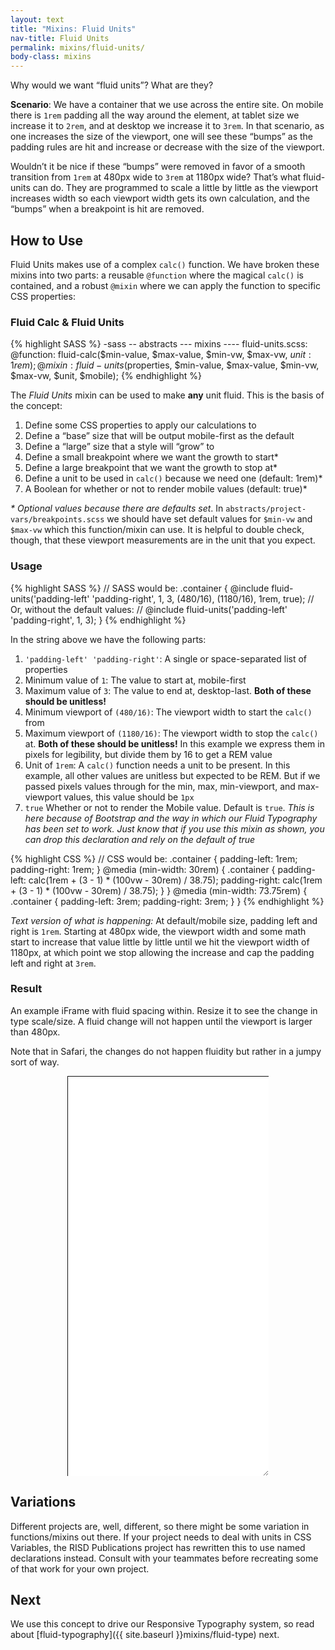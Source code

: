```yaml
---
layout: text
title: "Mixins: Fluid Units"
nav-title: Fluid Units
permalink: mixins/fluid-units/
body-class: mixins
---
```


Why would we want “fluid units”? What are they? 

**Scenario**: We have a container that we use across the entire site. On mobile there is `1rem` padding all the way around the element, at tablet size we increase it to `2rem`, and at desktop we increase it to `3rem`. In that scenario, as one increases the size of the viewport, one will see these “bumps” as the padding rules are hit and increase or decrease with the size of the viewport. 

Wouldn’t it be nice if these “bumps” were removed in favor of a smooth transition from `1rem` at 480px wide to `3rem` at 1180px wide? That’s what fluid-units can do. They are programmed to scale a little by little as the viewport increases width so each viewport width gets its own calculation, and the “bumps” when a breakpoint is hit are removed.  

## How to Use
Fluid Units makes use of a complex `calc()` function. We have broken these mixins into two parts: a reusable `@function` where the magical `calc()` is contained, and a robust `@mixin` where we can apply the function to specific CSS properties: 

### Fluid Calc & Fluid Units
{% highlight SASS %}
-sass
-- abstracts
--- mixins
---- fluid-units.scss:
@function: fluid-calc($min-value, $max-value, $min-vw, $max-vw, $unit: 1rem);
@mixin: fluid-units($properties, $min-value, $max-value, $min-vw, $max-vw, $unit, $mobile);
{% endhighlight %}

The _Fluid Units_ mixin can be used to make **any** unit fluid. This is the basis of the concept: 

1. Define some CSS properties to apply our calculations to
1. Define a “base” size that will be output mobile-first as the default
1. Define a “large” size that a style will “grow” to
1. Define a small breakpoint where we want the growth to start*
1. Define a large breakpoint that we want the growth to stop at*
1. Define a unit to be used in `calc()` because we need one (default: 1rem)*
1. A Boolean for whether or not to render mobile values (default: true)*

_* Optional values because there are defaults set_. In `abstracts/project-vars/breakpoints.scss` we should have set default values for `$min-vw` and `$max-vw` which this function/mixin can use. It is helpful to double check, though, that these viewport measurements are in the unit that you expect.

### Usage

{% highlight SASS %}
// SASS would be:
.container {
  @include fluid-units('padding-left' 'padding-right', 1, 3, (480/16), (1180/16), 1rem, true);
  // Or, without the default values:
  // @include fluid-units('padding-left' 'padding-right', 1, 3);
}
{% endhighlight %}

In the string above we have the following parts: 
1. `'padding-left' 'padding-right'`: A single or space-separated list of properties
2. Minimum value of `1`: The value to start at, mobile-first
3. Maximum value of `3`: The value to end at, desktop-last. **Both of these should be unitless!**
4. Minimum viewport of `(480/16)`: The viewport width to start the `calc()` from
5. Maximum viewport of `(1180/16)`: The viewport width to stop the `calc()` at. **Both of these should be unitless!** In this example we express them in pixels for legibility, but divide them by 16 to get a REM value
6. Unit of `1rem`: A `calc()` function needs a unit to be present. In this example, all other values are unitless but expected to be REM. But if we passed pixels values through for the min, max, min-viewport, and max-viewport values, this value should be `1px`
7. `true` Whether or not to render the Mobile value. Default is `true`. _This is here because of Bootstrap and the way in which our Fluid Typography has been set to work. Just know that if you use this mixin as shown, you can drop this declaration and rely on the default of true_

{% highlight CSS %}
// CSS would be:
.container {
  padding-left: 1rem;
  padding-right: 1rem;
}
@media (min-width: 30rem) {
  .container {
    padding-left: calc(1rem + (3 - 1) * (100vw - 30rem) / 38.75);
    padding-right: calc(1rem + (3 - 1) * (100vw - 30rem) / 38.75);
  }
}
@media (min-width: 73.75rem) {
  .container {
    padding-left: 3rem;
    padding-right: 3rem;
  }
}
{% endhighlight %}

*Text version of what is happening:*
At default/mobile size, padding left and right is `1rem`. Starting at 480px wide, the viewport width and some math start to increase that value little by little until we hit the viewport width of 1180px, at which point we stop allowing the increase and cap the padding left and right at `3rem`. 

### Result
An example iFrame with fluid spacing within. Resize it to see the change in type scale/size. A fluid change will not happen until the viewport is larger than 480px. 

Note that in Safari, the changes do not happen fluidity but rather in a jumpy sort of way. 

<div style="width: 322px; height:640px; min-width:322px; max-width:150%; resize:horizontal; overflow:auto; position:relative; left:50%; transform:translateX(-50%)">
  <iframe src="{{ site.baseurl }}mixins/sample-fluid/" style="position: relative; z-index:-1; height:100%; width:100%; border: 1px solid #101010"></iframe>
</div>

## Variations
Different projects are, well, different, so there might be some variation in functions/mixins out there. If your project needs to deal with units in CSS Variables, the RISD Publications project has rewritten this to use named declarations instead. Consult with your teammates before recreating some of that work for your own project. 

## Next
We use this concept to drive our Responsive Typography system, so read about [fluid-typography]({{ site.baseurl }}mixins/fluid-type) next. 
